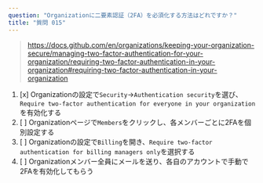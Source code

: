 ```yaml
---
question: "Organizationに二要素認証（2FA）を必須化する方法はどれですか？"
title: "質問 015"
---
```


> https://docs.github.com/en/organizations/keeping-your-organization-secure/managing-two-factor-authentication-for-your-organization/requiring-two-factor-authentication-in-your-organization#requiring-two-factor-authentication-in-your-organization
1. [x] Organizationの設定で`Security`→`Authentication security`を選び、`Require two-factor authentication for everyone in your organization` を有効化する
1. [ ] Organizationページで`Members`をクリックし、各メンバーごとに2FAを個別設定する
1. [ ] Organizationの設定で`Billing`を開き、`Require two-factor authentication for billing managers only`を選択する
1. [ ] Organizationメンバー全員にメールを送り、各自のアカウントで手動で2FAを有効化してもらう